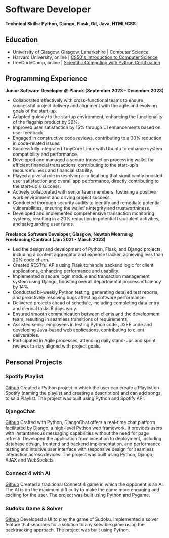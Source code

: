 # Software Developer

#### Technical Skills: Python, Django, Flask, Git, Java, HTML/CSS

## Education
- University of Glasgow, Glasgow, Lanarkshire | Computer Science
- Harvard University, online | [CS50's Introduction to Computer Science](https://certificates.cs50.io/deb3ca64-aabd-45ab-afb2-c238e09b754c.pdf?size=letter)
- freeCodeCamp, online | [Scientific Computing with Python Certification](https://www.freecodecamp.org/certification/eamonwong/scientific-computing-with-python-v7)

## Programming Experience
**Junior Software Developer @ Planck (September 2023 - December 2023)**
- Collaborated effectively with cross-functional teams to ensure successful project delivery and alignment with the agile and evolving goals of the start-up.
- Adapted quickly to the startup environment, enhancing the functionality of the flagship product by 20%.
- Improved user satisfaction by 15% through UI enhancements based on user feedback.
- Engaged in constructive code reviews, contributing to a 30% reduction in code-related issues.
- Successfully integrated TinyCore Linux with Ubuntu to enhance system compatibility and performance.
- Developed and managed a secure transaction processing wallet for efficient financial transactions, contributing to the start-up's resourcefulness and financial stability.
- Played a pivotal role in resolving a critical bug that significantly boosted user satisfaction and overall app performance, directly contributing to the start-up's success.
- Actively collaborated with senior team members, fostering a positive work environment and driving project success.
- Conducted thorough security audits to identify and remediate potential vulnerabilities, ensuring the wallet's integrity and trustworthiness.
- Developed and implemented comprehensive transaction monitoring systems, resulting in a 20% reduction in potential fraudulent activities, and safeguarding user funds.

**Freelance Software Developer, Glasgow, Newton Mearns @ Freelancing/Contract (Jan 2021 - March 2023)**
- Led the design and development of Python, Flask, and Django projects, including a content aggregator and expense tracker, achieving less than 20% code churn.
- Created RESTful APIs using Flask to handle backend logic for client applications, enhancing performance and usability.
- Implemented a secure login module and transaction management system using Django, boosting overall departmental process efficiency by 14%.
- Conducted bi-weekly Python testing, generating detailed test reports, and proactively resolving bugs affecting software performance.
- Delivered projects ahead of schedule, including completing data entry and clerical tasks 6 days early.
- Ensured smooth communication between clients and the development team, resulting in seamless transitions of requirements.
- Assisted senior employees in testing Python code , J2EE code and developing Java-based web applications, contributing to client deliverables.
- Participated in Agile processes, attending daily stand-ups and sprint reviews to stay aligned with project goals.


## Personal Projects
### Spotify Playlist
[Github](https://github.com/eamonwong/Spotify-Playlist-using-Python)
Created a Python project in which the user can create a Playlist on Spotify (naming the playlist and creating a description) and can add songs to said Playlist. The project was built using Python and Spotify API.

### DjangoChat
[Github](https://github.com/eamonwong/djangochat)
Crafted with Python, DjangoChat offers a real-time chat platform facilitated by Django, a high-level Python web framework. It provides users with instantaneous messaging capabilities without the need for page refresh. Developed the application from inception to deployment, including database design, frontend and backend implementation, and performance testing and intuitive user interface with responsive design for seamless interaction across devices. The project was built using Python, Django, AJAX and WebSockets

### Connect 4 with AI
[Github](https://github.com/eamonwong/connect4-with-ai)
Created a traditional Connect 4 game in which the opponent is an Al. The AI is on the maximum difficulty to make the game more engaging and exciting for the user. The project was built using Python and Pygame.

### Sudoku Game & Solver
[Github](https://github.com/eamonwong/Sudoku-Solver-GUI)
Developed a UI to play the game of Sudoku. Implemented a solver feature that searches for a solution to any solvable game using the backtracking approach. The project was built using Python.



